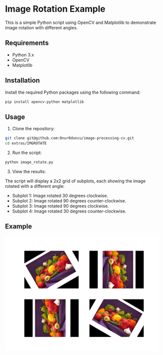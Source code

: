 # Image Rotation Example

This is a simple Python script using OpenCV and Matplotlib to demonstrate image rotation with different angles.

## Requirements

- Python 3.x
- OpenCV
- Matplotlib

## Installation

Install the required Python packages using the following command:

```bash
pip install opencv-python matplotlib
```

## Usage

1. Clone the repository:

```bash
git clone git@github.com:0nur0duncu/image-processing-cv.git
cd extras/IMGROTATE
```

2. Run the script:

```bash
python image_rotate.py
```

3. View the results:

The script will display a 2x2 grid of subplots, each showing the image rotated with a different angle:

- Subplot 1: Image rotated 30 degrees clockwise.
- Subplot 2: Image rotated 90 degrees counter-clockwise.
- Subplot 3: Image rotated 90 degrees clockwise.
- Subplot 4: Image rotated 30 degrees counter-clockwise.

## Example

![Rotated Images](./images/rotated_images.png)

